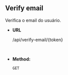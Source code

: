 ## **Verify email**

Verifica o email do usuário.

- **URL**

  /api/verify-email/{token}

</br>

- **Method:**

  `GET`
